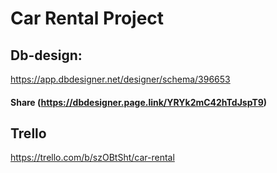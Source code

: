 # Car Rental Project

## Db-design:
https://app.dbdesigner.net/designer/schema/396653
#### Share (https://dbdesigner.page.link/YRYk2mC42hTdJspT9)

## Trello
https://trello.com/b/szOBtSht/car-rental
